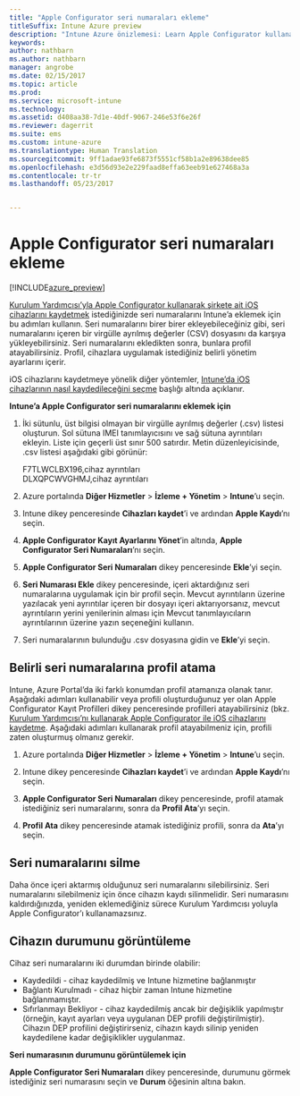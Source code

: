 ```yaml
---
title: "Apple Configurator seri numaraları ekleme"
titleSuffix: Intune Azure preview
description: "Intune Azure önizlemesi: Learn Apple Configurator kullanarak şirkete ait iOS cihazlarına seri numaraları eklemeyi öğrenin."
keywords: 
author: nathbarn
ms.author: nathbarn
manager: angrobe
ms.date: 02/15/2017
ms.topic: article
ms.prod: 
ms.service: microsoft-intune
ms.technology: 
ms.assetid: d408aa38-7d1e-40df-9067-246e53f6e26f
ms.reviewer: dagerrit
ms.suite: ems
ms.custom: intune-azure
ms.translationtype: Human Translation
ms.sourcegitcommit: 9ff1adae93fe6873f5551cf58b1a2e89638dee85
ms.openlocfilehash: e3d56d93e2e229faad8effa63eeb91e627468a3a
ms.contentlocale: tr-tr
ms.lasthandoff: 05/23/2017


---
```


# <a name="add-apple-configurator-serial-numbers"></a>Apple Configurator seri numaraları ekleme

[!INCLUDE[azure_preview](./includes/azure_preview.md)]

[Kurulum Yardımcısı’yla Apple Configurator kullanarak şirkete ait iOS cihazlarını kaydetmek](apple-configurator-setup-assistant-enroll-ios.md) istediğinizde seri numaralarını Intune’a eklemek için bu adımları kullanın. Seri numaralarını birer birer ekleyebileceğiniz gibi, seri numaralarını içeren bir virgülle ayrılmış değerler (CSV) dosyasını da karşıya yükleyebilirsiniz. Seri numaralarını ekledikten sonra, bunlara profil atayabilirsiniz. Profil, cihazlara uygulamak istediğiniz belirli yönetim ayarlarını içerir.

iOS cihazlarını kaydetmeye yönelik diğer yöntemler, [Intune’da iOS cihazlarının nasıl kaydedileceğini seçme](enrollment-method-choose-ios.md) başlığı altında açıklanır.

**Intune’a Apple Configurator seri numaralarını eklemek için**

1. İki sütunlu, üst bilgisi olmayan bir virgülle ayrılmış değerler (.csv) listesi oluşturun. Sol sütuna IMEI tanımlayıcısını ve sağ sütuna ayrıntıları ekleyin. Liste için geçerli üst sınır 500 satırdır. Metin düzenleyicisinde, .csv listesi aşağıdaki gibi görünür:

    F7TLWCLBX196,cihaz ayrıntıları</br>
    DLXQPCWVGHMJ,cihaz ayrıntıları

2. Azure portalında **Diğer Hizmetler** > **İzleme + Yönetim** > **Intune**’u seçin.

3.  Intune dikey penceresinde **Cihazları kaydet**’i ve ardından **Apple Kaydı**’nı seçin.

4. **Apple Configurator Kayıt Ayarlarını Yönet**’in altında, **Apple Configurator Seri Numaraları**’nı seçin.

5. **Apple Configurator Seri Numaraları** dikey penceresinde **Ekle**’yi seçin.

6. **Seri Numarası Ekle** dikey penceresinde, içeri aktardığınız seri numaralarına uygulamak için bir profil seçin. Mevcut ayrıntıların üzerine yazılacak yeni ayrıntılar içeren bir dosyayı içeri aktarıyorsanız, mevcut ayrıntıların yerini yenilerinin alması için Mevcut tanımlayıcıların ayrıntılarının üzerine yazın seçeneğini kullanın.

7. Seri numaralarının bulunduğu .csv dosyasına gidin ve **Ekle**’yi seçin.

## <a name="assign-a-profile-to-specific-serial-numbers"></a>Belirli seri numaralarına profil atama

Intune, Azure Portal’da iki farklı konumdan profil atamanıza olanak tanır. Aşağıdaki adımları kullanabilir veya profili oluşturduğunuz yer olan Apple Configurator Kayıt Profilleri dikey penceresinde profilleri atayabilirsiniz (bkz. [Kurulum Yardımcısı’nı kullanarak Apple Configurator ile iOS cihazlarını kaydetme](apple-configurator-setup-assistant-enroll-ios.md). Aşağıdaki adımları kullanarak profil atayabilmeniz için, profili zaten oluşturmuş olmanız gerekir.

1. Azure portalında **Diğer Hizmetler** > **İzleme + Yönetim** > **Intune**’u seçin.

2. Intune dikey penceresinde **Cihazları kaydet**’i ve ardından **Apple Kaydı**’nı seçin.

3. **Apple Configurator Seri Numaraları** dikey penceresinde, profil atamak istediğiniz seri numaralarını, sonra da **Profil Ata**’yı seçin.

4. **Profil Ata** dikey penceresinde atamak istediğiniz profili, sonra da **Ata**’yı seçin.

## <a name="delete-serial-numbers"></a>Seri numaralarını silme
Daha önce içeri aktarmış olduğunuz seri numaralarını silebilirsiniz. Seri numaralarını silebilmeniz için önce cihazın kaydı silinmelidir. Seri numarasını kaldırdığınızda, yeniden eklemediğiniz sürece Kurulum Yardımcısı yoluyla Apple Configurator’ı kullanamazsınız.

## <a name="view-the-state-of-a-device"></a>Cihazın durumunu görüntüleme
Cihaz seri numaralarını iki durumdan birinde olabilir:

- Kaydedildi - cihaz kaydedilmiş ve Intune hizmetine bağlanmıştır
- Bağlantı Kurulmadı - cihaz hiçbir zaman Intune hizmetine bağlanmamıştır.
- Sıfırlanmayı Bekliyor - cihaz kaydedilmiş ancak bir değişiklik yapılmıştır (örneğin, kayıt ayarları veya uygulanan DEP profili değiştirilmiştir). Cihazın DEP profilini değiştirirseniz, cihazın kaydı silinip yeniden kaydedilene kadar değişiklikler uygulanmaz.

**Seri numarasının durumunu görüntülemek için**

**Apple Configurator Seri Numaraları** dikey penceresinde, durumunu görmek istediğiniz seri numarasını seçin ve **Durum** öğesinin altına bakın.

